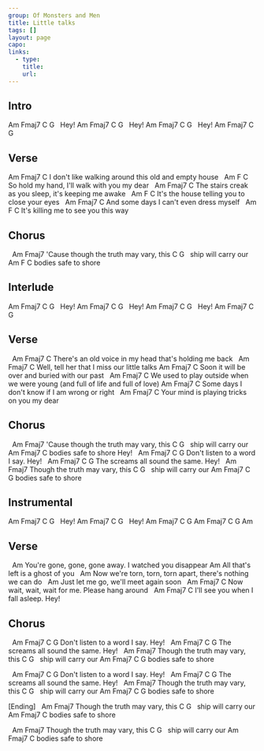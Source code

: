 ```yaml
---
group: Of Monsters and Men
title: Little talks
tags: []
layout: page
capo: 
links: 
  - type: 
    title: 
    url: 
---
```


## Intro
Am   Fmaj7   C   G
&nbsp;                Hey!
Am   Fmaj7   C   G
&nbsp;                Hey!
Am   Fmaj7   C   G
&nbsp;                Hey!
Am   Fmaj7   C   G

## Verse
Am           Fmaj7                  C
I don't like walking around this old and empty house
&nbsp;  Am                 F                C
So hold my hand, I'll walk with you my dear
&nbsp;   Am           Fmaj7              C
The stairs creak as you sleep, it's keeping me awake
&nbsp;        Am            F                 C
It's the house telling you to close your eyes
&nbsp;   Am        Fmaj7       C
And some days I can't even dress myself
&nbsp;    Am            F               C
It's killing me to see you this way

## Chorus
&nbsp;                 Am        Fmaj7
'Cause though the truth may vary, this
C           G
&nbsp; ship will carry our
Am     F            C
bodies safe to shore

## Interlude
Am   Fmaj7   C   G
&nbsp;                Hey!
Am   Fmaj7   C   G
&nbsp;                Hey!
Am   Fmaj7   C   G
&nbsp;                Hey!
Am   Fmaj7   C   G

## Verse
&nbsp;          Am        Fmaj7            C
There's an old voice in my head that's holding me back
&nbsp;     Am              Fmaj7            C
Well, tell her that I miss our little talks
Am              Fmaj7    C
Soon it will be over and buried with our past
&nbsp;  Am              Fmaj7             C
We used to play outside when we were young (and full of life and full of love)
Am        Fmaj7           C
Some days I don't know if I am wrong or right
&nbsp;    Am              Fmaj7             C
Your mind is playing tricks on you my dear

## Chorus
&nbsp;                 Am        Fmaj7
'Cause though the truth may vary, this
C            G
&nbsp; ship will carry our
Am     Fmaj7        C
bodies safe to shore   Hey!
&nbsp;     Am          Fmaj7  C    G
Don't listen to a word I say. Hey!
&nbsp;   Am          Fmaj7     C     G
The screams all sound the same. Hey!
&nbsp;          Am        Fmaj7
Though the truth may vary, this
C           G
&nbsp; ship will carry our
Am     Fmaj7        C  G
bodies safe to shore

## Instrumental
Am   Fmaj7   C   G
&nbsp;                Hey!
Am   Fmaj7   C   G
&nbsp;                Hey!
Am   Fmaj7   C   G
Am   Fmaj7   C   G
Am

## Verse
&nbsp;      Am
You're gone, gone, gone away. I watched you disappear
Am
All that's left is a ghost of you
&nbsp;         Am
Now we're torn, torn, torn apart, there's nothing we can do
&nbsp;    Am
Just let me go, we'll meet again soon
&nbsp;   Am          Fmaj7       C
Now wait, wait, wait for me. Please hang around
&nbsp;    Am             Fmaj7 C
I'll see you when I fall asleep. Hey!

## Chorus
&nbsp;     Am          Fmaj7  C    G
Don't listen to a word I say. Hey!
&nbsp;   Am          Fmaj7     C     G
The screams all sound the same. Hey!
&nbsp;          Am        Fmaj7
Though the truth may vary, this
C           G
&nbsp; ship will carry our
Am     Fmaj7        C  G
bodies safe to shore

&nbsp;     Am          Fmaj7  C    G
Don't listen to a word I say. Hey!
&nbsp;   Am          Fmaj7     C     G
The screams all sound the same. Hey!
&nbsp;          Am        Fmaj7
Though the truth may vary, this
C           G
&nbsp; ship will carry our
Am     Fmaj7        C  G
bodies safe to shore

[Ending]
&nbsp;          Am        Fmaj7
Though the truth may vary, this
C           G
&nbsp; ship will carry our
Am     Fmaj7        C
bodies safe to shore

&nbsp;          Am        Fmaj7
Though the truth may vary, this
C           G
&nbsp; ship will carry our
Am     Fmaj7        C
bodies safe to shore

